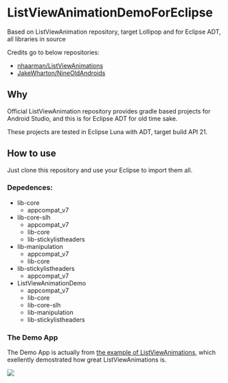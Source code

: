 # ListViewAnimationDemoForEclipse

Based on ListViewAnimation repository, target Lollipop and for Eclipse ADT, all libraries in source

Credits go to below repositories:

- [nhaarman/ListViewAnimations][1]
- [JakeWharton/NineOldAndroids][2]

## Why

Official ListViewAnimation repository provides gradle based projects for Android Studio, and this is for Eclipse ADT for old time sake.

These projects are tested in Eclipse Luna with ADT, target build API 21.

## How to use

Just clone this repository and use your Eclipse to import them all.

### Depedences:

- lib-core
	- appcompat_v7
- lib-core-slh
	- appcompat_v7
	- lib-core
	- lib-stickylistheaders
- lib-manipulation
	- appcompat_v7
	- lib-core
- lib-stickylistheaders
	- appcompat_v7
- ListViewAnimationDemo
	- appcompat_v7
	- lib-core
	- lib-core-slh
	- lib-manipulation
	- lib-stickylistheaders

### The Demo App

The Demo App is actually from [the example of ListViewAnimations][3], which exellently demostrated how great ListViewAnimations is.

![][4]

[1]: https://github.com/nhaarman/ListViewAnimations
[2]: https://github.com/JakeWharton/NineOldAndroids/downloads
[3]: https://github.com/nhaarman/ListViewAnimations/tree/master/example
[4]: https://raw.githubusercontent.com/nhaarman/ListViewAnimations/gh-pages/images/dynamiclistview.gif